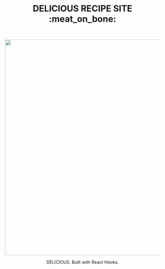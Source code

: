 <h1 align="center"> DELICIOUS RECIPE SITE :meat_on_bone:</h1> <br>
<p align="center">
  <a href="https://danielshokri.github.io/habibi-RESTAURANT/#/">
    <img src="/public/gidslide.gif?raw=true" width="700px">
  </a>
</p>

<p align="center">
  DELICIOUS. Built with React Hooks.
</p>
